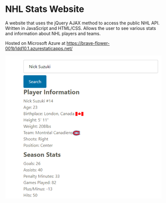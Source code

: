 # NHL Stats Website

A website that uses the jQuery AJAX method to access the public NHL API. Written in JavaScript and HTML/CSS. Allows the user to see various stats and information about NHL players and teams.

Hosted on Microsoft Azure at https://brave-flower-001b1dd10.1.azurestaticapps.net/

![Sample Image of the NHL Website showing Nick Suzuki's stats.](./splash/splashscreen.png?raw=true "Optional Title")



